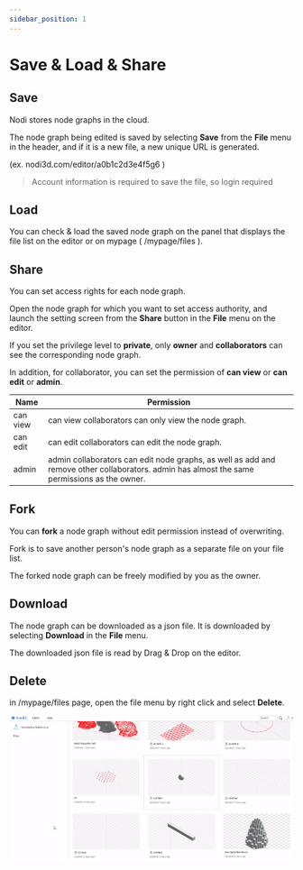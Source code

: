```yaml
---
sidebar_position: 1
---
```


# Save & Load & Share

## Save

Nodi stores node graphs in the cloud.

The node graph being edited is saved by selecting **Save** from the **File** menu in the header, and if it is a new file, a new unique URL is generated.

(ex. nodi3d.com/editor/a0b1c2d3e4f5g6 )

> Account information is required to save the file, so login required

## Load

You can check & load the saved node graph on the panel that displays the file list on the editor or on mypage ( /mypage/files ).

## Share

You can set access rights for each node graph.

Open the node graph for which you want to set access authority, and launch the setting screen from the **Share** button in the **File** menu on the editor.

If you set the privilege level to **private**, only **owner** and **collaborators** can see the corresponding node graph.

In addition, for collaborator, you can set the permission of **can view** or **can edit** or **admin**.

| Name | Permission | 
| ---- | ---- |
| can view | can view collaborators can only view the node graph. |
| can edit | can edit collaborators can edit the node graph. |
| admin | admin collaborators can edit node graphs, as well as add and remove other collaborators. admin has almost the same permissions as the owner. |

## Fork

You can **fork** a node graph without edit permission instead of overwriting.

Fork is to save another person's node graph as a separate file on your file list.

The forked node graph can be freely modified by you as the owner.

## Download

The node graph can be downloaded as a json file.
It is downloaded by selecting **Download** in the **File** menu.

The downloaded json file is read by Drag & Drop on the editor.

## Delete

in /mypage/files page, open the file menu by right click and select **Delete**.

![DeleteFile](/img/user/basics/files/DeleteFile.gif)
